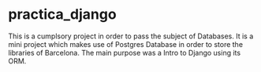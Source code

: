 # practica_django
This is a cumplsory project in order to pass the subject of Databases. It is a mini project which makes use of Postgres Database in order to store the libraries of Barcelona. The main purpose was a Intro to Django using its ORM.

